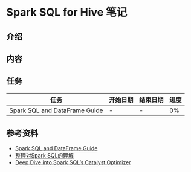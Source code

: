 # Spark SQL for Hive 笔记

## 介绍

## 内容

## 任务

| 任务 | 开始日期 | 结束日期 | 进度 |
| --- | ---- | --- | --- |
| Spark SQL and DataFrame Guide | - | - | 0% |

## 参考资料


- [Spark SQL and DataFrame Guide](http://spark.apache.org/docs/latest/sql-programming-guide.html)
- [整理对Spark SQL的理解](http://blog.csdn.net/pelick/article/details/37809681)
- [Deep Dive into Spark SQL’s Catalyst Optimizer](http://databricks.com/blog/2015/04/13/deep-dive-into-spark-sqls-catalyst-optimizer.html)
